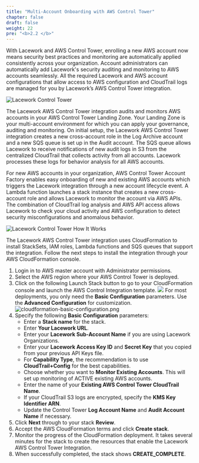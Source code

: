 ```yaml
---
title: "Multi-Account Onboarding with AWS Control Tower"
chapter: false
draft: false
weight: 22
pre: "<b>2.2 </b>"
---
```


With Lacework and AWS Control Tower, enrolling a new AWS account now means security best practices and monitoring are automatically applied consistently across your organization. Account administrators can automatically add Lacework's security auditing and monitoring to AWS accounts seamlessly. All the required Lacework and AWS account configurations that allow access to AWS configuration and CloudTrail logs are managed for you by Lacework’s AWS Control Tower integration.

![Lacework Control Tower](/images/lacework-control-tower-diagram.png)

The Lacework AWS Control Tower integration audits and monitors AWS accounts in your AWS Control Tower Landing Zone. Your Landing Zone is your multi-account environment for which you can apply your governance, auditing and monitoring. On initial setup, the Lacework AWS Control Tower integration creates a new cross-account role in the Log Archive account and a new SQS queue is set up in the Audit account. The SQS queue allows Lacework to receive notifications of new audit logs in S3 from the centralized CloudTrail that collects activity from all accounts. Lacework processes these logs for behavior analysis for all AWS accounts.

For new AWS accounts in your organization, AWS Control Tower Account Factory enables easy onboarding of new and existing AWS accounts which triggers the Lacework integration through a new account lifecycle event. A Lambda function launches a stack instance that creates a new cross-account role and allows Lacework to monitor the account via AWS APIs. The combination of CloudTrail log analysis and AWS API access allows Lacework to check your cloud activity and AWS configuration to detect security misconfigurations and anomalous behavior.

![Lacework Control Tower How It Works](/images/lacework-ct-how-it-works.png)

The Lacework AWS Control Tower integration uses CloudFormation to install StackSets, IAM roles, Lambda functions and SQS queues that support the integration. Follow the next steps to install the integration through your AWS CloudFormation console.

1. Login in to AWS master account with Administrator permissions.
2. Select the AWS region where your AWS Control Tower is deployed.
3. Click on the following Launch Stack button to go to your CloudFormation console and launch the AWS Control Integration template.
   <a href="https://console.aws.amazon.com/cloudformation/home?#/stacks/create/review?templateURL=https://lacework-alliances.s3.us-west-2.amazonaws.com/lacework-control-tower-cfn/templates/control-tower-integration.template.yml"><img src="https://dmhnzl5mp9mj6.cloudfront.net/application-management_awsblog/images/cloudformation-launch-stack.png"></img></a>
   For most deployments, you only need the **Basic Configuration** parameters. Use the **Advanced Configuration** for customization.
   ![cloudformation-basic-configuration.png](/images/lacework-ct-basic-configuration.png)
4. Specify the following **Basic Configuration** parameters:
   * Enter a **Stack name** for the stack.
   * Enter **Your Lacework URL**.
   * Enter your **Lacework Sub-Account Name** if you are using Lacework Organizations.
   * Enter your **Lacework Access Key ID** and **Secret Key** that you copied from your previous API Keys file.
   * For **Capability Type**, the recommendation is to use **CloudTrail+Config** for the best capabilities.
   * Choose whether you want to **Monitor Existing Accounts**. This will set up monitoring of ACTIVE existing AWS accounts.
   * Enter the name of your **Existing AWS Control Tower CloudTrail Name**.
   * If your CloudTrail S3 logs are encrypted, specify the **KMS Key Identifier ARN**.
   * Update the Control Tower **Log Account Name** and **Audit Account Name** if necessary.
5. Click **Next** through to your stack **Review**.
6. Accept the AWS CloudFormation terms and click **Create stack**.
7. Monitor the progress of the CloudFormation deployment. It takes several minutes for the stack to create the resources that enable the Lacework AWS Control Tower Integration.
8. When successfully completed, the stack shows **CREATE_COMPLETE**.
